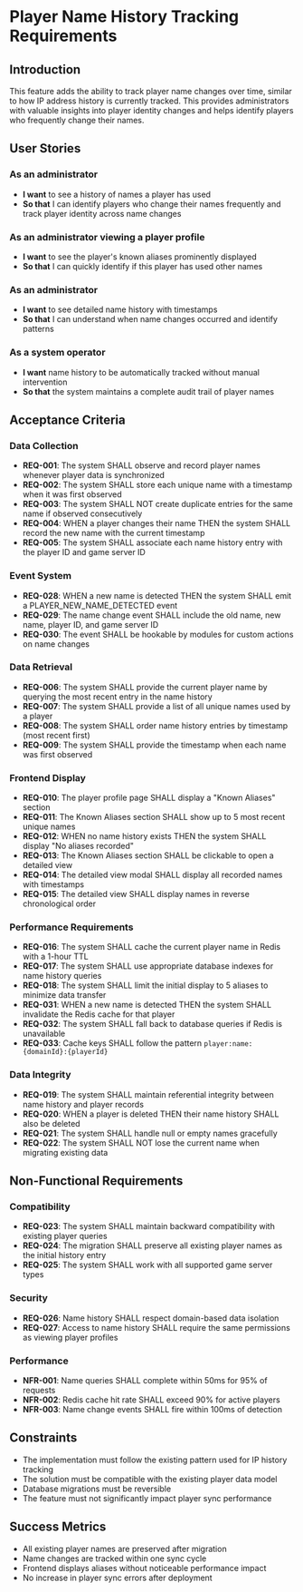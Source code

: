 # Player Name History Tracking Requirements

## Introduction

This feature adds the ability to track player name changes over time, similar to how IP address history is currently tracked. This provides administrators with valuable insights into player identity changes and helps identify players who frequently change their names.

## User Stories

### As an administrator
- **I want** to see a history of names a player has used
- **So that** I can identify players who change their names frequently and track player identity across name changes

### As an administrator viewing a player profile
- **I want** to see the player's known aliases prominently displayed
- **So that** I can quickly identify if this player has used other names

### As an administrator
- **I want** to see detailed name history with timestamps
- **So that** I can understand when name changes occurred and identify patterns

### As a system operator
- **I want** name history to be automatically tracked without manual intervention
- **So that** the system maintains a complete audit trail of player names

## Acceptance Criteria

### Data Collection
- **REQ-001**: The system SHALL observe and record player names whenever player data is synchronized
- **REQ-002**: The system SHALL store each unique name with a timestamp when it was first observed
- **REQ-003**: The system SHALL NOT create duplicate entries for the same name if observed consecutively
- **REQ-004**: WHEN a player changes their name THEN the system SHALL record the new name with the current timestamp
- **REQ-005**: The system SHALL associate each name history entry with the player ID and game server ID

### Event System
- **REQ-028**: WHEN a new name is detected THEN the system SHALL emit a PLAYER_NEW_NAME_DETECTED event
- **REQ-029**: The name change event SHALL include the old name, new name, player ID, and game server ID
- **REQ-030**: The event SHALL be hookable by modules for custom actions on name changes

### Data Retrieval
- **REQ-006**: The system SHALL provide the current player name by querying the most recent entry in the name history
- **REQ-007**: The system SHALL provide a list of all unique names used by a player
- **REQ-008**: The system SHALL order name history entries by timestamp (most recent first)
- **REQ-009**: The system SHALL provide the timestamp when each name was first observed

### Frontend Display
- **REQ-010**: The player profile page SHALL display a "Known Aliases" section
- **REQ-011**: The Known Aliases section SHALL show up to 5 most recent unique names
- **REQ-012**: WHEN no name history exists THEN the system SHALL display "No aliases recorded"
- **REQ-013**: The Known Aliases section SHALL be clickable to open a detailed view
- **REQ-014**: The detailed view modal SHALL display all recorded names with timestamps
- **REQ-015**: The detailed view SHALL display names in reverse chronological order

### Performance Requirements
- **REQ-016**: The system SHALL cache the current player name in Redis with a 1-hour TTL
- **REQ-017**: The system SHALL use appropriate database indexes for name history queries
- **REQ-018**: The system SHALL limit the initial display to 5 aliases to minimize data transfer
- **REQ-031**: WHEN a new name is detected THEN the system SHALL invalidate the Redis cache for that player
- **REQ-032**: The system SHALL fall back to database queries if Redis is unavailable
- **REQ-033**: Cache keys SHALL follow the pattern `player:name:{domainId}:{playerId}`

### Data Integrity
- **REQ-019**: The system SHALL maintain referential integrity between name history and player records
- **REQ-020**: WHEN a player is deleted THEN their name history SHALL also be deleted
- **REQ-021**: The system SHALL handle null or empty names gracefully
- **REQ-022**: The system SHALL NOT lose the current name when migrating existing data

## Non-Functional Requirements

### Compatibility
- **REQ-023**: The system SHALL maintain backward compatibility with existing player queries
- **REQ-024**: The migration SHALL preserve all existing player names as the initial history entry
- **REQ-025**: The system SHALL work with all supported game server types

### Security
- **REQ-026**: Name history SHALL respect domain-based data isolation
- **REQ-027**: Access to name history SHALL require the same permissions as viewing player profiles

### Performance
- **NFR-001**: Name queries SHALL complete within 50ms for 95% of requests
- **NFR-002**: Redis cache hit rate SHALL exceed 90% for active players
- **NFR-003**: Name change events SHALL fire within 100ms of detection

## Constraints

- The implementation must follow the existing pattern used for IP history tracking
- The solution must be compatible with the existing player data model
- Database migrations must be reversible
- The feature must not significantly impact player sync performance

## Success Metrics

- All existing player names are preserved after migration
- Name changes are tracked within one sync cycle
- Frontend displays aliases without noticeable performance impact
- No increase in player sync errors after deployment